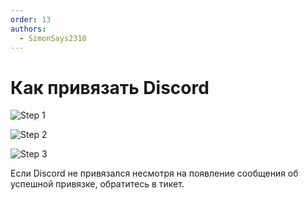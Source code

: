 ```yaml
---
order: 13
authors:
  - SimonSays2310
---
```


# Как привязать Discord

![Step 1](/host/howtolink/1.png)

![Step 2](/host/howtolink/2.png)

![Step 3](/host/howtolink/3.png)

Если Discord не привязался несмотря на появление сообщения об успешной привязке, обратитесь в тикет.
